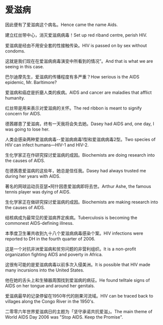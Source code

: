# 爱滋病

<p><span class="chinese">因此便有了爱滋病这个病名。</span><span class="english">Hence came the name Aids.</span></p>

<p><span class="chinese">建立红丝带中心，消灭爱滋病病毒！</span><span class="english">Set up red riband centre, perish HIV.</span></p>

<p><span class="chinese">爱滋病是经由不用安全套的性接触传染。</span><span class="english">HIV is passed on by sex without condoms.</span></p>

<p><span class="chinese">这就是我们现在在爱滋病病毒演变中所看到的情况”。</span><span class="english">And that is what we are seeing in this case.</span></p>

<p><span class="chinese">巴尔迪摩先生，爱滋病的传播程度有多严重？</span><span class="english">How serious is the AIDS epidemic, Mr. Barltimore?</span></p>

<p><span class="chinese">爱滋病和癌症是折磨人类的疾病。</span><span class="english">AIDS and cancer are maladies that afflict humanity.</span></p>

<p><span class="chinese">红丝带是用来表示对爱滋病的关怀。</span><span class="english">The red ribbon is meant to signify concern for AIDS.</span></p>

<p><span class="chinese">德茜娜患了爱滋病，终有一天我将会失去她。</span><span class="english">Dasey had AIDS and, one day, I was going to lose her.</span></p>

<p><span class="chinese">人类会感染两种爱滋病病毒--爱滋病病毒1型和爱滋病病毒2型。</span><span class="english">Two species of HIV can infect humans—HIV-1 and HIV-2.</span></p>

<p><span class="chinese">生化学家正在作研究探讨爱滋病的成因。</span><span class="english">Biochemists are doing research into the causes of AIDS.</span></p>

<p><span class="chinese">在德茜患爱滋病的这些年，她总是信任我。</span><span class="english">Dasey had always trusted me during her years with AIDS.</span></p>

<p><span class="chinese">著名的网球运动员亚瑟•阿什因患爱滋病即将去世。</span><span class="english">Arthur Ashe, the famous tennis player was dying of AIDS.</span></p>

<p><span class="chinese">生化学家正在做研究探讨爱滋病的成因。</span><span class="english">Biochemists are making research into the causes of AIDS.</span></p>

<p><span class="chinese">结核病成为最常见的爱滋病界定疾病。</span><span class="english">Tuberculosis is becoming the commonest AIDS-defining illness.</span></p>

<p><span class="chinese">本季度卫生署共收到九十八个爱滋病病毒感染个案。</span><span class="english">HIV infections were reported to DH in the fourth quarter of 2006.</span></p>

<p><span class="chinese">这是一个对抗非洲爱滋病和贫穷问题的非营利组织。</span><span class="english">It is a non-profit organization fighting AIDS and poverty in Africa.</span></p>

<p><span class="chinese">这很有可能的是爱滋病病毒以前多次入侵美洲。</span><span class="english">It is possible that HIV made many incursions into the United States.</span></p>

<p><span class="chinese">他在她的舌头上和生殖器周围找到爱滋病的病征。</span><span class="english">He found telltale signs of AIDS on her tongue and around her genitals.</span></p>

<p><span class="chinese">爱滋病最早的记录停留在1950年代的刚果河流域。</span><span class="english">HIV can be traced back to villages along the Congo River in the 1950's.</span></p>

<p><span class="chinese">二零零六年世界爱滋病日的主题为「坚守承诺共抗爱滋」。</span><span class="english">The main theme of World AIDS Day 2006 was "Stop AIDS. Keep the Promise".</span></p>

